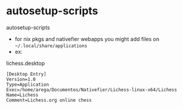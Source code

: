 # autosetup-scripts
autosetup-scripts

- for nix pkgs and nativefier webapps you might add files on ``~/.local/share/applications``
- ex:

lichess.desktop
```
[Desktop Entry]
Version=1.0
Type=Application
Exec=/home/arega/Documentos/Nativefier/Lichess-linux-x64/Lichess
Name=Lichess
Comment=Lichess.org online chess
```
